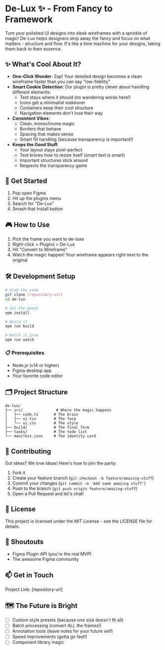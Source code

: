 # De-Lux ✨ - From Fancy to Framework

Turn your polished UI designs into sleek wireframes with a sprinkle of magic! De-Lux helps designers strip away the fancy and focus on what matters - structure and flow. It's like a time machine for your designs, taking them back to their essence.

## ✨ What's Cool About It?

- **One-Click Wonder**: Zap! Your detailed design becomes a clean wireframe faster than you can say "low-fidelity"
- **Smart Cookie Detection**: Our plugin is pretty clever about handling different elements:
  - Text stays where it should (no wandering words here!)
  - Icons get a minimalist makeover
  - Containers keep their cool structure
  - Navigation elements don't lose their way
- **Consistent Vibes**:
  - Clean, monochrome magic
  - Borders that behave
  - Spacing that makes sense
  - Smart fill handling (because transparency is important!)
- **Keeps the Good Stuff**:
  - Your layout stays pixel-perfect
  - Text knows how to resize itself (smart text is smart)
  - Important structures stick around
  - Respects the transparency game

## 🚀 Get Started

1. Pop open Figma
2. Hit up the plugins menu
3. Search for "De-Lux"
4. Smash that Install button

## 🎮 How to Use

1. Pick the frame you want to de-luxe
2. Right-click > Plugins > De-Lux
3. Hit "Convert to Wireframe"
4. Watch the magic happen! Your wireframe appears right next to the original

## 🛠 Development Setup

```bash
# Grab the code
git clone [repository-url]
cd de-lux

# Get the goods
npm install

# Build it
npm run build

# Watch it grow
npm run watch
```

### 📋 Prerequisites

- Node.js (v14 or higher)
- Figma desktop app
- Your favorite code editor

## 🗂 Project Structure

```
de-lux/
├── src/               # Where the magic happens
│   ├── code.ts       # The brain
│   ├── ui.tsx        # The face
│   └── ui.css        # The style
├── build/            # The final form
├── tasks/            # The todo list
└── manifest.json     # The identity card
```

## 🤝 Contributing

Got ideas? We love ideas! Here's how to join the party:

1. Fork it
2. Create your feature branch (`git checkout -b feature/amazing-stuff`)
3. Commit your changes (`git commit -m 'Add some amazing stuff'`)
4. Push to the branch (`git push origin feature/amazing-stuff`)
5. Open a Pull Request and let's chat!

## 📜 License

This project is licensed under the MIT License - see the LICENSE file for details.

## 👏 Shoutouts

- Figma Plugin API (you're the real MVP)
- The awesome Figma community

## 📫 Get in Touch

Project Link: [repository-url]

## 🗺 The Future is Bright

- [ ] Custom style presets (because one size doesn't fit all)
- [ ] Batch processing (convert ALL the frames!)
- [ ] Annotation tools (leave notes for your future self)
- [ ] Speed improvements (gotta go fast!)
- [ ] Component library magic